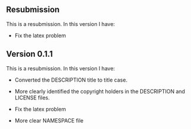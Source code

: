 ## Resubmission
This is a resubmission. In this version I have:

* Fix the latex problem

## Version 0.1.1
This is a resubmission. In this version I have:

* Converted the DESCRIPTION title to title case.

* More clearly identified the copyright holders in the DESCRIPTION
  and LICENSE files.
  
* Fix the latex problem

* More clear NAMESPACE file
